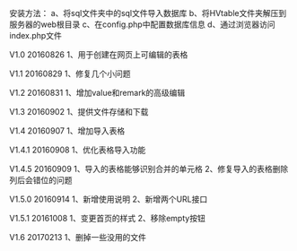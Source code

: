 ﻿安装方法：
a、将sql文件夹中的sql文件导入数据库
b、将HVtable文件夹解压到服务器的web根目录
c、在config.php中配置数据库信息
d、通过浏览器访问index.php文件

V1.0 20160826
1、用于创建在网页上可编辑的表格

V1.1 20160829
1、修复几个小问题

V1.2 20160831
1、增加value和remark的高级编辑

V1.3 20160902
1、提供文件存储和下载

V1.4 20160907
1、增加导入表格

V1.4.1 20160908
1、优化表格导入功能

V1.4.5 20160909
1、导入的表格能够识别合并的单元格
2、修复导入的表格删除列后会错位的问题

V1.5.0 20160914
1、新增使用说明
2、新增两个URL接口

V1.5.1 20161008
1、变更首页的样式
2、移除empty按钮

V1.6 20170213
1、删掉一些没用的文件